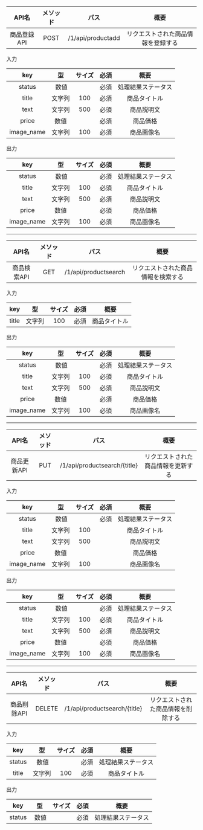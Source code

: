 | __API名__ | __メソッド__ | __パス__ | __概要__ |  
|:---------:|:----------:|:-------:|:--------:|  
| 商品登録API | POST | /1/api/productadd | リクエストされた商品情報を登録する |

入力

| __key__ | __型__ | __サイズ__ | __必須__ | __概要__ |
|:-------:|:------:|:---------:|:-------:|:--------:| 
| status | 数値 | | 必須 | 処理結果ステータス |
| title | 文字列 | 100 | 必須 | 商品タイトル |
| text | 文字列 | 500 | 必須 | 商品説明文 |
| price | 数値 | | 必須 | 商品価格 |
| image_name | 文字列 | 100 | 必須 | 商品画像名 |

出力

| __key__ | __型__ | __サイズ__ | __必須__ | __概要__ |
|:-------:|:------:|:---------:|:-------:|:--------:| 
| status | 数値 | | 必須 | 処理結果ステータス |
| title | 文字列 | 100 | 必須 | 商品タイトル |
| text | 文字列 | 500 | 必須 | 商品説明文 |
| price | 数値 | | 必須 | 商品価格 |
| image_name | 文字列 | 100 | 必須 | 商品画像名 |
___
| __API名__ | __メソッド__ | __パス__ | __概要__ |  
|:---------:|:----------:|:-------:|:--------:|  
| 商品検索API | GET | /1/api/productsearch | リクエストされた商品情報を検索する |
  
入力

| __key__ | __型__ | __サイズ__ | __必須__ | __概要__ |
|:-------:|:------:|:---------:|:-------:|:--------:| 
| title | 文字列 | 100 | 必須 | 商品タイトル |

出力

| __key__ | __型__ | __サイズ__ | __必須__ | __概要__ |
|:-------:|:------:|:---------:|:-------:|:--------:| 
| status | 数値 | | 必須 | 処理結果ステータス |
| title | 文字列 | 100 | 必須 | 商品タイトル |
| text | 文字列 | 500 | 必須 | 商品説明文 |
| price | 数値 | | 必須 | 商品価格 |
| image_name | 文字列 | 100 | 必須 | 商品画像名 |
___
| __API名__ | __メソッド__ | __パス__ | __概要__ |  
|:---------:|:----------:|:-------:|:--------:|  
| 商品更新API | PUT | /1/api/productsearch/{title} | リクエストされた商品情報を更新する |

入力

| __key__ | __型__ | __サイズ__ | __必須__ | __概要__ |
|:-------:|:------:|:---------:|:-------:|:--------:| 
| status | 数値 | | 必須 | 処理結果ステータス |
| title | 文字列 | 100 | | 商品タイトル |
| text | 文字列 | 500 | | 商品説明文 |
| price | 数値 | | | 商品価格 |
| image_name | 文字列 | 100 | | 商品画像名 |

出力

| __key__ | __型__ | __サイズ__ | __必須__ | __概要__ |
|:-------:|:------:|:---------:|:-------:|:--------:| 
| status | 数値 | | 必須 | 処理結果ステータス |
| title | 文字列 | 100 | 必須 | 商品タイトル |
| text | 文字列 | 500 | 必須 | 商品説明文 |
| price | 数値 | | 必須 | 商品価格 |
| image_name | 文字列 | 100 | 必須 | 商品画像名 |
___
| __API名__ | __メソッド__ | __パス__ | __概要__ |  
|:---------:|:----------:|:-------:|:--------:|  
| 商品削除API | DELETE | /1/api/productsearch/{title} | リクエストされた商品情報を削除する |

入力

| __key__ | __型__ | __サイズ__ | __必須__ | __概要__ |
|:-------:|:------:|:---------:|:-------:|:--------:| 
| status | 数値 | | 必須 | 処理結果ステータス |
| title | 文字列 | 100 | 必須 | 商品タイトル |

出力

| __key__ | __型__ | __サイズ__ | __必須__ | __概要__ |
|:-------:|:------:|:---------:|:-------:|:--------:| 
| status | 数値 | | 必須 | 処理結果ステータス |
